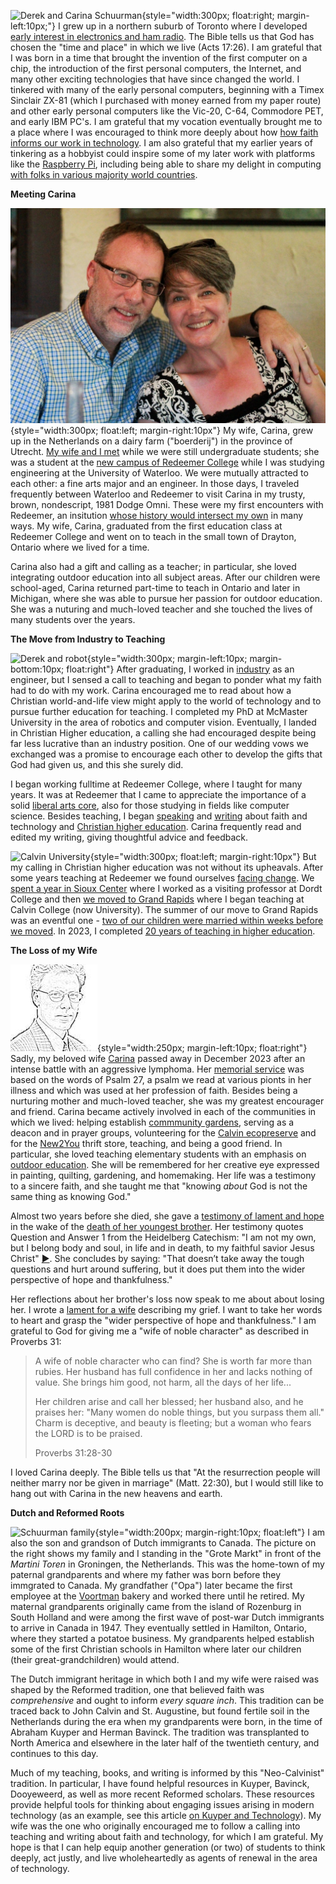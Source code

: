 ![Derek and Carina Schuurman](images/homebrew.jpg){style="width:300px; float:right; margin-left:10px;"}
I grew up in a northern suburb of Toronto where I developed 
[early interest in electronics and ham radio](https://www.christiancourier.ca/ham-radio-from-a-hobby-to-a-vocation/).
The Bible tells us that God has chosen the "time and place" in which
we live (Acts 17:26). I am grateful that I was born in a time that
brought the invention of the first computer on a chip, the introduction
of the first personal computers, the Internet, and many other exciting
technologies that have since changed the world. I tinkered with many of
the early personal computers, beginning with a Timex Sinclair ZX-81
\(which I purchased with money earned from my paper route\) and other
early personal computers like the Vic-20, C-64, Commodore PET, and early
IBM PC's. I am grateful that my vocation eventually brought me to a
place where I was encouraged to think more deeply about how 
[how faith informs our work in technology](https://digitalcollections.dordt.edu/cgi/viewcontent.cgi?article=2949&context=pro_rege).
I am also grateful that my earlier years of tinkering as a hobbyist
could inspire some of my later work with platforms like the 
[Raspberry Pi](raspberrypi.html), including being able to share my delight in computing 
[with folks in various majority world countries](https://sites.calvin.edu/derek/service.html).

**Meeting Carina**

![Derek and Carina Schuurman](images/DerekandCarina.jpg){style="width:300px; float:left; margin-right:10px"}
My wife, Carina, grew up in the Netherlands on a dairy farm
(\"boerderij\") in the province of Utrecht. 
[My wife and I met](https://www.christiancourier.ca/25-years-of-technology-and-the-arts)
while we were still undergraduate students; she was a student at the
[new campus of Redeemer College](images/Redeemer1986.jpg) while I was
studying engineering at the University of Waterloo. We were mutually attracted to
each other: a fine arts major and an engineer. In those days, I
traveled frequently between Waterloo and Redeemer to visit Carina in my trusty, brown,
nondescript, 1981 Dodge Omni. These were my first encounters with
Redeemer, an insitution [whose history would intersect my
own](https://www.christiancourier.ca/redeemer-at-40/) in many ways.
My wife, Carina, graduated from the first education class at Redeemer College and went on
to teach in the small town of Drayton, Ontario where we lived for a time. 

Carina also had a gift and calling as a teacher; in particular, she loved
integrating outdoor education into all subject areas.
After our children were school-aged, Carina returned part-time to teach in Ontario 
and later in Michigan, where she was able to pursue her passion for outdoor education. 
She was a nuturing and much-loved teacher
and she touched the lives of many students over the years.

**The Move from Industry to Teaching**

![Derek and robot](images/robot-tie2.jpg){style="width:300px; margin-left:10px; margin-bottom:10px; float:right"} 
After graduating, I worked in [industry](https://sites.calvin.edu/derek/industry.html) as an engineer, 
but I sensed a call to teaching and began to ponder what my faith had to do with my work. 
Carina encouraged me to read about how a Christian world-and-life view might apply to the world of technology and to pursue further 
education for teaching. I completed my PhD at McMaster University in the area of robotics and computer vision. 
Eventually, I landed in Christian Higher education, a calling she had encouraged despite being far less 
lucrative than an industry position. One of our wedding vows we exchanged was a promise to encourage each other to 
develop the gifts that God had given us, and this she surely did. 

I began working fulltime at Redeemer College, where I taught for many years. It was at
Redeemer that I came to appreciate the importance of a solid [liberal arts core](https://www.christiancourier.ca/the-christian-college-core/), 
also for those studying in fields like computer science.
Besides teaching, I began [speaking](talks.html) and [writing](pubs.html) about faith and technology and 
[Christian higher education](https://www.cccu.org/magazine/defining-the-integration-of-faith-and-learning/).
Carina frequently read and edited my writing, giving thoughtful advice and feedback.

![Calvin University](images/derek-calvin2.jpg){style="width:300px; float:left; margin-right:10px"}
But my calling in Christian higher education was not without its upheavals.
After some years teaching at Redeemer we found ourselves 
[facing change](https://www.christiancourier.ca/facing-change/). We 
[spent a year in Sioux Center](https://www.christiancourier.ca/impressions-from-sioux-center)
where I worked as a visiting professor at Dordt College and then 
[we moved to Grand Rapids](https://www.christiancourier.ca/impressions-from-grand-rapids)
where I began teaching at Calvin College (now University). 
The summer of our move to Grand Rapids was an eventful one - 
[two of our children were married within weeks before we moved](https://www.christiancourier.ca/two-weddings-and-a-move/).
In 2023, I completed 
[20 years of teaching in higher education](https://christianscholars.com/20-years-of-professing/).

**The Loss of my Wife**

![Carina](images/derek.jpg){style="width:250px; margin-left:10px; float:right"} 
Sadly, my beloved wife 
[Carina](https://www.kitchingsteepeandludwig.com/obituaries/Carina-Wilhelmina-Schuurman?obId=30132296#/obituaryInfo)
passed away in December 2023 after an intense battle with an aggressive lymphoma.
Her [memorial service](https://www.youtube.com/live/tFv96X3d-wE) was based on the words of Psalm 27, a psalm
we read at various pionts in her illness and which was used at her profession of faith.
Besides being a nurturing mother and much-loved teacher, she was my greatest encourager and friend. 
Carina became actively involved in each of the communities in which we lived: helping establish 
[commmunity gardens](https://search.helpseeker.org/canada/ontario/hamilton/athens-street-community-gardens-immanuel-christian-reformed-church), 
serving as a deacon and in prayer groups, volunteering for the 
[Calvin ecopreserve](https://calvin.edu/ecosystem-preserve/) 
and for the [New2You](https://new2youshop.org/) thrift store, teaching, and being a good friend. 
In particular, she loved teaching elementary students with an emphasis on 
[outdoor education](https://www.christiancourier.ca/schools-out/).
She will be remembered for her creative eye expressed in painting, quilting, gardening, and homemaking.
Her life was a testimony to a sincere faith, and she taught me that 
"knowing *about* God is not the same thing as knowing God."

Almost two years before she died, she gave a 
[testimony of lament and hope](https://www.youtube.com/watch?v=LiLCBQ0-jAg&t=3319s)
in the wake of the [death of her youngest brother](https://www.christiancourier.ca/hans-story/).
Her testimony quotes Question and Answer 1 from the Heidelberg Catechism:
"I am not my own, but I belong body and soul, in life and in death, to my faithful savior Jesus Christ"
[▶️](talks/comfort.mp3).
She concludes by saying: "That doesn’t take away the tough questions and hurt around suffering, 
but it does put them into the wider perspective of hope and thankfulness."

Her reflections about her brother's loss now speak to me about about losing her.
I wrote a [lament for a wife](https://www.christiancourier.ca/lament-for-a-wife/) describing my grief.
I want to take her words to heart and grasp the "wider perspective of hope and thankfulness."
I am grateful to God for giving me a "wife of noble character" as described in Proverbs 31:

> A wife of noble character who can find?
>    She is worth far more than rubies.
> Her husband has full confidence in her
>    and lacks nothing of value.
> She brings him good, not harm,
>    all the days of her life...
>
> Her children arise and call her blessed;
>   her husband also, and he praises her:
> "Many women do noble things,
>   but you surpass them all."
> Charm is deceptive, and beauty is fleeting;
>   but a woman who fears the LORD is to be praised.
>
> Proverbs 31:28-30

I loved Carina deeply. The Bible tells us that "At the resurrection people will neither marry nor be given in marriage" 
\(Matt. 22:30\), but I would still like to hang out with Carina in the new heavens and earth.

**Dutch and Reformed Roots**

![Schuurman family](images/family.jpg){style="width:200px; margin-right:10px; float:left"}
I am also the son and grandson of Dutch immigrants to Canada. The
picture on the right shows my family and I standing in the "Grote
Markt" in front of the *Martini Toren* in Groningen, the Netherlands.
This was the home-town of my paternal grandparents and where my father
was born before they immgrated to Canada. My grandfather \("Opa"\) later
became the first employee at the [Voortman](https://voortman.com)
bakery and worked there until he retired.
My maternal grandparents originally came from the island of Rozenburg in South Holland
and were among the first wave of post-war Dutch immigrants to arrive in Canada in 1947. 
They eventually settled in Hamilton, Ontario, where they started a potatoe business. 
My grandparents helped establish some of the first Christian schools in Hamilton where 
later our children \(their great-grandchildren\) would attend.

The Dutch immigrant heritage in which both I and my wife were raised was shaped 
by the Reformed tradition, one that believed faith was *comprehensive* and 
ought to inform *every square inch*. This tradition can be traced back to John Calvin and St. Augustine, 
but found fertile soil in the Netherlands during the era when my grandparents were born,
in the time of Abraham Kuyper and Herman Bavinck.
The tradition was transplanted to North America and elsewhere in the later half of the twentieth century,
and continues to this day.

Much of my teaching, books, and writing is informed by this "Neo-Calvinist" tradition. 
In particular, I have found helpful resources in Kuyper, Bavinck, Dooyeweerd, 
as well as more recent Reformed scholars.
These resources provide helpful tools for thinking about engaging issues arising
in modern technology \(as an example, see this article
[on Kuyper and Technology](https://christianscholars.com/on-kuyper-and-technology-or-how-a-voice-from-the-past-can-speak-to-our-digital-age/)\).
My wife was the one who originally encouraged me to follow a calling into
teaching and writing about faith and technology, for which I am grateful.
My hope is that I can help equip another generation \(or two\)
of students to think deeply, act justly, and live wholeheartedly as
agents of renewal in the area of technology.
